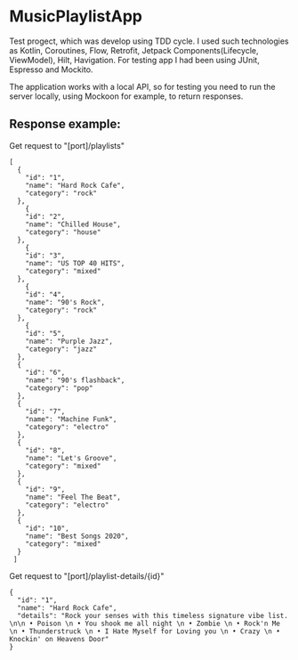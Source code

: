 # MusicPlaylistApp

Test progect, which was develop using TDD cycle. I used such technologies as Kotlin, Coroutines, Flow, Retrofit, Jetpack Components(Lifecycle, ViewModel), Hilt, Havigation.
For testing app I had been using JUnit, Espresso and Mockito.

The application works with a local API, so for testing you need to run the server locally, using Mockoon for example, to return responses.

## Response example:
Get request to "[port]/playlists"
```gson5
[
  {
    "id": "1",
    "name": "Hard Rock Cafe",
    "category": "rock"
  },
    {
    "id": "2",
    "name": "Chilled House",
    "category": "house"
  },
    {
    "id": "3",
    "name": "US TOP 40 HITS",
    "category": "mixed"
  },
    {
    "id": "4",
    "name": "90's Rock",
    "category": "rock"
  },
    {
    "id": "5",
    "name": "Purple Jazz",
    "category": "jazz"
  },
  {
    "id": "6",
    "name": "90's flashback",
    "category": "pop"
  },
  {
    "id": "7",
    "name": "Machine Funk",
    "category": "electro"
  },
  {
    "id": "8",
    "name": "Let's Groove",
    "category": "mixed"
  },
  {
    "id": "9",
    "name": "Feel The Beat",
    "category": "electro"
  },
  {
    "id": "10",
    "name": "Best Songs 2020",
    "category": "mixed"
  }
 ]
```
Get request to "[port]/playlist-details/{id}"
```gson5
{
  "id": "1",
  "name": "Hard Rock Cafe",
  "details": "Rock your senses with this timeless signature vibe list. \n\n • Poison \n • You shook me all night \n • Zombie \n • Rock'n Me \n • Thunderstruck \n • I Hate Myself for Loving you \n • Crazy \n • Knockin' on Heavens Door"
}
```
